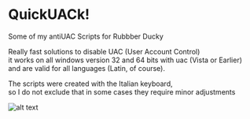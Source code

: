 # QuickUACk!
Some of my antiUAC Scripts for Rubbber Ducky

Really fast solutions to disable UAC (User Account Control) 
</BR>
it works on all windows version 32 and 64 bits with uac (Vista or Earlier) 
</BR>
and are valid for all languages (Latin, of course).
</BR>

The scripts were created with the Italian keyboard, 
</BR>
so I do not exclude that in some cases they require minor adjustments


![alt text](https://media1.giphy.com/media/aQrYT4WVN55aU/giphy.gif)
